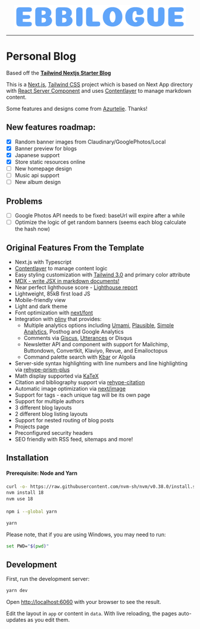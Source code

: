 <div align="center">
  <img src="public/static/images/logo.png" height="64" >
</div>

---

# Personal Blog

Based off the [**Tailwind Nextjs Starter Blog**](https://github.com/timlrx/tailwind-nextjs-starter-blog)

This is a [Next.js](https://nextjs.org/), [Tailwind CSS](https://tailwindcss.com/) project which is based on Next App directory with [React Server Component](https://nextjs.org/docs/getting-started/react-essentials#server-components) and uses [Contentlayer](https://www.contentlayer.dev/) to manage markdown content.

Some features and designs come from [Azurtelie](https://github.com/AmosChenZixuan/Azurtelier.com). Thanks!

## New features roadmap:

- [x] Random banner images from Claudinary/GooglePhotos/Local
- [x] Banner preview for blogs
- [x] Japanese support
- [x] Store static resources online
- [ ] New homepage design
- [ ] Music api support
- [ ] New album design

## Problems

- [ ] Google Photos API needs to be fixed: baseUrl will expire after a while
- [ ] Optimize the logic of get random banners (seems each blog calculate the hash now)

## Original Features From the Template

- Next.js with Typescript
- [Contentlayer](https://www.contentlayer.dev/) to manage content logic
- Easy styling customization with [Tailwind 3.0](https://tailwindcss.com/blog/tailwindcss-v3) and primary color attribute
- [MDX - write JSX in markdown documents!](https://mdxjs.com/)
- Near perfect lighthouse score - [Lighthouse report](https://www.webpagetest.org/result/230805_BiDcBQ_4H7)
- Lightweight, 85kB first load JS
- Mobile-friendly view
- Light and dark theme
- Font optimization with [next/font](https://nextjs.org/docs/app/api-reference/components/font)
- Integration with [pliny](https://github.com/timlrx/pliny) that provides:
  - Multiple analytics options including [Umami](https://umami.is/), [Plausible](https://plausible.io/), [Simple Analytics](https://simpleanalytics.com/), Posthog and Google Analytics
  - Comments via [Giscus](https://github.com/laymonage/giscus), [Utterances](https://github.com/utterance/utterances) or Disqus
  - Newsletter API and component with support for Mailchimp, Buttondown, Convertkit, Klaviyo, Revue, and Emailoctopus
  - Command palette search with [Kbar](https://github.com/timc1/kbar) or Algolia
- Server-side syntax highlighting with line numbers and line highlighting via [rehype-prism-plus](https://github.com/timlrx/rehype-prism-plus)
- Math display supported via [KaTeX](https://katex.org/)
- Citation and bibliography support via [rehype-citation](https://github.com/timlrx/rehype-citation)
- Automatic image optimization via [next/image](https://nextjs.org/docs/basic-features/image-optimization)
- Support for tags - each unique tag will be its own page
- Support for multiple authors
- 3 different blog layouts
- 2 different blog listing layouts
- Support for nested routing of blog posts
- Projects page
- Preconfigured security headers
- SEO friendly with RSS feed, sitemaps and more!

## Installation

#### Prerequisite: Node and Yarn

```bash
curl -o- https://raw.githubusercontent.com/nvm-sh/nvm/v0.38.0/install.sh | bash
nvm install 18
nvm use 18

npm i --global yarn
```

```bash
yarn
```

Please note, that if you are using Windows, you may need to run:

```bash
set PWD="$(pwd)"
```

## Development

First, run the development server:

```bash
yarn dev
```

Open [http://localhost:6060](http://localhost:6060) with your browser to see the result.

Edit the layout in `app` or content in `data`. With live reloading, the pages auto-updates as you edit them.
